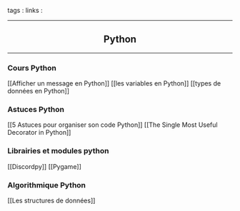 tags : 
links :

****

<h2 style="text-align: center;"> Python </h2>

****


### Cours Python

[[Afficher un message en Python]]
[[les variables en Python]]
[[types de données en Python]]

### Astuces Python

[[5 Astuces pour organiser son code Python]]
[[The Single Most Useful Decorator in Python]]

### Librairies et modules python

[[Discordpy]]
[[Pygame]]

### Algorithmique Python

[[Les structures de données]]
